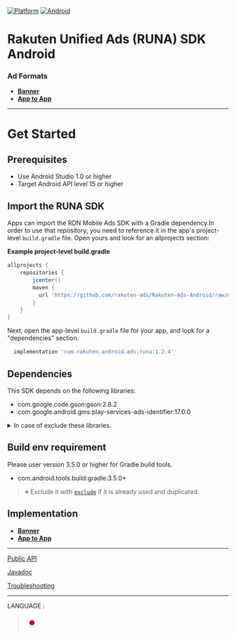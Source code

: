 <div id="top"></div>

[![Platform](http://img.shields.io/badge/platform-Android-brightgreen.svg?style=flat)](https://developer.android.com)
[![Android](http://img.shields.io/badge/support-API_Level_15+-blue.svg?style=flat)](https://developer.android.com)

# Rakuten Unified Ads (RUNA) SDK Android

### Ad Formats

* **[Banner](./doc/bannerads/README.md)**
* **[App to App](./doc/a2a/README.md)**

---
# Get Started

<div id="prerequisites"></div>

## Prerequisites

* Use Android Studio 1.0 or higher
* Target Android API level 15 or higher


<div id="import_sdk"></div>

## Import the RUNA SDK

Apps can import the RDN Mobile Ads SDK with a Gradle dependency.In order to use that repository, you need to reference it in the app's project-level `build.gradle` file. Open yours and look for an allprojects section:

**Example project-level build.gradle**

```groovy
allprojects {
    repositories {
        jcenter()
        maven {
          url 'https://github.com/rakuten-ads/Rakuten-Ads-Android/raw/master/maven'
        }
    }
}
```

Next, open the app-level `build.gradle` file for your app, and look for a "dependencies" section.

```groovy
  implementation 'com.rakuten.android.ads:runa:1.2.4'
```

## Dependencies

This SDK depends on the following libraries:

* com.google.code.gson:gson:2.8.2
* com.google.android.gms:play-services-ads-identifier:17.0.0

<details>
<summary>In case of exclude these libraries.</summary>

If you are already using these libraries, you can exclude them in the following ways to avoid conflicts:

```
implementation("com.rakuten.android.ads:runa:1.2.3") {
    exclude group: "com.google.android.gms", module: "play-services-ads-identifier"
    exclude group: "com.google.code.gson", module: "gson"
}
```

</details>

## Build env requirement

Please user version 3.5.0 or higher for Gradle build tools.

* com.android.tools.build:gradle:3.5.0+

> ※ Exclude it with [`exclude`](https://docs.gradle.org/current/javadoc/org/gradle/api/artifacts/ModuleDependency.html#exclude-java.util.Map-) if it is already used and duplicated.

## Implementation

* **[Banner](./doc/bannerads/README.md)**
* **[App to App](./doc/a2a/README.md)**

---

[Public API](./doc/api/README.md)

[Javadoc](https://rakuten-ads.github.io/products/runa/android/javadoc/index.html)

[Troubleshooting](./doc/troubleshoot/README.md)

---
LANGUAGE :
> [![jp](./doc/lang/ja.png)](./doc/ja)
